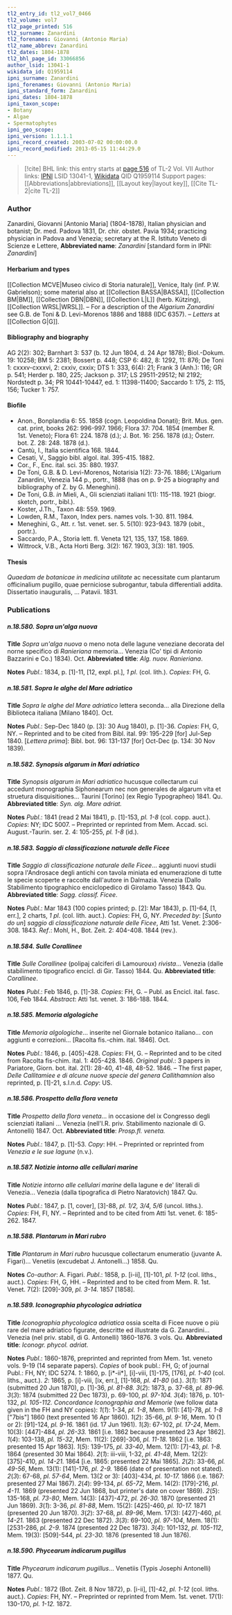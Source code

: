 ```yaml
---
tl2_entry_id: tl2_vol7_0466
tl2_volume: vol7
tl2_page_printed: 516
tl2_surname: Zanardini
tl2_forenames: Giovanni (Antonio Maria)
tl2_name_abbrev: Zanardini
tl2_dates: 1804-1878
tl2_bhl_page_id: 33066856
author_lsid: 13041-1
wikidata_id: Q1959114
ipni_surname: Zanardini
ipni_forenames: Giovanni (Antonio Maria)
ipni_standard_form: Zanardini
ipni_dates: 1804-1878
ipni_taxon_scope: 
- Botany
- Algae
- Spermatophytes
ipni_geo_scope: 
ipni_version: 1.1.1.1
ipni_record_created: 2003-07-02 00:00:00.0
ipni_record_modified: 2013-05-15 11:44:29.0
---
```


> [!cite] BHL link: this entry starts at [page 516](https://www.biodiversitylibrary.org/page/33066856) of TL-2 Vol. VII
> Author links: [IPNI](https://www.ipni.org/a/13041-1) LSID 13041-1, [Wikidata](https://www.wikidata.org/wiki/Q1959114) QID Q1959114
> Support pages: [[Abbreviations|abbreviations]], [[Layout key|layout key]], [[Cite TL-2|cite TL-2]]

### Author

Zanardini, Giovanni \[Antonio Maria\] (1804-1878), Italian physician and botanist; Dr. med. Padova 1831, Dr. chir. obstet. Pavia 1934; practicing physician in Padova and Venezia; secretary at the R. Istituto Veneto di Scienze e Lettere, 
**Abbreviated name**: *Zanardini* \[standard form in IPNI: *Zanardini*\]

#### Herbarium and types

[[Collection MCVE|Museo civico di Storia naturale]], Venice, Italy (inf. P.W. Gabrielson); some material also at [[Collection BASSA|BASSA]], [[Collection BM|BM]], [[Collection DBN|DBN]], [[Collection L|L]] (herb. Kützing), [[Collection WRSL|WRSL]]. – For a description of the *Algarium Zanardini* see G.B. de Toni & D. Levi-Morenos 1886 and 1888 (IDC 6357). – *Letters* at [[Collection G|G]].

#### Bibliography and biography

AG 2(2): 302; Barnhart 3: 537 (b. 12 Jun 1804, d. 24 Apr 1878); Biol.-Dokum. 19: 10258; BM 5: 2381; Bossert p. 448; CSP 6: 482, 8: 1292, 11: 876; De Toni 1: cxxxv-cxxxvi, 2: cxxiv, cxxix; DTS 1: 333, 6(4): 21; Frank 3 (Anh.): 116; GR p. 541; Herder p. 180, 225; Jackson p. 317; LS 29511-29512; NI 2192; Nordstedt p. 34; PR 10441-10447, ed. 1: 11398-11400; Saccardo 1: 175, 2: 115, 156; Tucker 1: 757.

#### Biofile

- Anon., Bonplandia 6: 55. 1858 (cogn. Leopoldina Donati); Brit. Mus. gen. cat. print, books 262: 996-997. 1966; Flora 37: 704. 1854 (member R. 1st. Veneto); Flora 61: 224. 1878 (d.); J. Bot. 16: 256. 1878 (d.); Österr. bot. Z. 28: 248. 1878 (d.).
- Cantù, I., Italia scientifica 168. 1844.
- Cesati, V., Saggio bibl. algol. ital. 395-415. 1882.
- Cor., F., Enc. ital. sci. 35: 880. 1937.
- De Toni, G.B. & D. Levi-Morenos, Notarisia 1(2): 73-76. 1886; L'Algarium Zanardini, Venezia 144 p., portr., 1888 (has on p. 9-25 a biography and bibliography of Z. by G. Meneghini).
- De Toni, G.B. *in* Mieli, A., Gli scienziati italiani 1(1): 115-118. 1921 (biogr. sketch, portr., bibl.).
- Koster, J.Th., Taxon 48: 559. 1969.
- Lowden, R.M., Taxon, Index pers. names vols. 1-30. 811. 1984.
- Meneghini, G., Att. r. 1st. venet. ser. 5. 5(10): 923-943. 1879 (obit., portr.).
- Saccardo, P.A., Storia lett. fl. Veneta 121, 135, 137, 158. 1869.
- Wittrock, V.B., Acta Horti Berg. 3(2): 167. 1903, 3(3): 181. 1905.

#### Thesis

*Quaedam de botanicae in medicina utilitate* ac necessitate cum plantarum officinalium pugillo, quae perniciose subrogantur, tabula differentiali addita. Dissertatio inauguralis, ... Patavii. 1831.

### Publications

##### n.18.580. Sopra un'alga nuova

**Title**
*Sopra un'alga nuova* o meno nota delle lagune veneziane decorata del norne specifico di *Ranieriana* memoria... Venezia (Co' tipi di Antonio Bazzarini e Co.) 1834). Oct.
**Abbreviated title**: *Alg. nuov. Ranieriana*.

**Notes**
*Publ*.: 1834, p. \[1\]-11, \[12, expl. pl.\], *1 pl*. (col. lith.). *Copies*: FH, G.

##### n.18.581. Sopra le alghe del Mare adriatico

**Title**
*Sopra le alghe del Mare adriatico* lettera seconda... alla Direzione della Biblioteca italiana \[Milano 1840\]. Oct.

**Notes**
*Publ*.: Sep-Dec 1840 (p. \[3\]: 30 Aug 1840), p. \[1\]-36. *Copies*: FH, G, NY. – Reprinted and to be cited from Bibl. ital. 99: 195-229 \[for\] Jul-Sep 1840.
\[*Lettera prima*\]: Bibl. bot. 96: 131-137 \[for\] Oct-Dec (p. 134: 30 Nov 1839).

##### n.18.582. Synopsis algarum in Mari adriatico

**Title**
*Synopsis algarum in Mari adriatico* hucusque collectarum cui accedunt monographia Siphonearum nec non generales de algarum vita et struetura disquisitiones... Taurini \[Torino\] (ex Regio Typographeo) 1841. Qu.
**Abbreviated title**: *Syn. alg. Mare adriat.*

**Notes**
*Publ*.: 1841 (read 2 Mai 1841), p. \[1\]-153, *pl. 1-8* (col. copp. auct.). *Copies*: NY; IDC 5007. – Preprinted or reprinted from Mem. Accad. sci. August.-Taurin. ser. 2. 4: 105-255, *pl. 1-8* (id.).

##### n.18.583. Saggio di classificazione naturale delle Ficee

**Title**
*Saggio di classificazione naturale delle Ficee*... aggiunti nuovi studii sopra l'Androsace degli antichi con tavola miniata ed enumerazione di tutte le specie scoperte e raccolte dall'autore in Dalmazia. Venezia (Dallo Stabilimento tipographico enciclopedico di Girolamo Tasso) 1843. Qu.
**Abbreviated title**: *Sagg. classif. Ficee*.

**Notes**
*Publ*.: Mar 1843 (100 copies printed; p. \[2\]: Mar 1843), p. \[1\]-64, \[1, err.\], 2 charts, *1 pl*. (col. lith. auct.). *Copies*: FH, G, NY.
*Preceded by*: \[*Sunto do un*\] *saggio di classificazione naturale delle Ficee*, Atti 1st. Venet. 2:306-308. 1843.
*Ref*.: Mohl, H., Bot. Zeit. 2: 404-408. 1844 (rev.).

##### n.18.584. Sulle Corallinee

**Title**
*Sulle Corallinee* (polipaj calciferi di Lamouroux) *rivista*... Venezia (dalle stabilimento tipografico encicl. di Gir. Tasso) 1844. Qu.
**Abbreviated title**: *Corallinee*.

**Notes**
*Publ*.: Feb 1846, p. \[1\]-38. *Copies*: FH, G. – Publ. as Encicl. ital. fasc. 106, Feb 1844.
*Abstract*: Atti 1st. venet. 3: 186-188. 1844.

##### n.18.585. Memoria algologiche

**Title**
*Memoria algologiche*... inserite nel Giornale botanico italiano... con aggiunti e correzioni... \[Racolta fis.-chim. ital. 1846\]. Oct.

**Notes**
*Publ*.: 1846, p. \[405\]-428. *Copies*: FH, G. – Reprinted and to be cited from Racolta fis-chim. ital. 1: 405-428. 1846.
*Original publ*.: 3 papers in Pariatore, Giorn. bot. ital. 2(1): 28-40, 41-48, 48-52. 1846. – The first paper, *Delle Callitamiee e di alcune nuove specie del genera Callithamnion* also reprinted, p. \[1\]-21, s.l.n.d. *Copy*: US.

##### n.18.586. Prospetto della flora veneta

**Title**
*Prospetto della flora veneta*... in occasione del ix Congresso degli scienziati italiani ... Venezia (nell'I.R. priv. Stabilimento nazionale di G. Antonelli) 1847. Oct.
**Abbreviated title**: *Prosp.fl. veneta.*

**Notes**
*Publ*.: 1847, p. \[1\]-53. *Copy*: HH. – Preprinted or reprinted from *Venezia e le sue lagune* (n.v.).

##### n.18.587. Notizie intorno alle cellulari marine

**Title**
*Notizie intorno alle cellulari marine* della lagune e de' literali di Venezia... Venezia (dalla tipografica di Pietro Naratovich) 1847. Qu.

**Notes**
*Publ*.: 1847, p. \[1, cover\], \[3\]-88, *pl. 1/2, 3/4, 5/6* (uncol. liths.). *Copies*: FH, FI, NY. – Reprinted and to be cited from Atti 1st. venet. 6: 185-262. 1847.

##### n.18.588. Plantarum in Mari rubro

**Title**
*Plantarum in Mari rubro* hucusque collectarum enumeratio (juvante A. Figari)... Venetiis (excudebat J. Antonelli...) 1858. Qu.

**Notes**
*Co-author*: A. Figari.
*Publ*.: 1858, p. \[i-ii\], \[1\]-101, *pl. 1-12* (col. liths., auct.). *Copies*: FH, G, HH. – Reprinted and to be cited from Mem. R. 1st. Venet. 7(2): \[209\]-309, *pl. 3-14.* 1857 \[1858\].

##### n.18.589. Iconographia phycologica adriatica

**Title**
*Iconographia phycologica adriatica* ossia scelta di Ficee nuove o più rare del mare adriatico figurate, descritte ed illustrate da G. Zanardini... Venezia (nel priv. stabil, di G. Antonelli) 1860-1876. 3 vols. Qu.
**Abbreviated title**: *Iconogr. phycol. adriat.*

**Notes**
*Publ*.: 1860-1876, preprinted and reprinted from Mem. 1st. veneto vols. 9-19 (14 separate papers).
*Copies* of book publ.: FH, G; of journal Publ.: FH, NY; IDC 5274.
*1*: 1860, p. \[i\*-ii\*\], \[i\]-viii, \[1\]-175, \[176\], *pl. 1-40* (col. liths., auct.).
*2*: 1865, p. \[i\]-viii, \[ix, err.\], \[1\]-168, *pl. 41-80* (id.).
*3*(*1*): 1871 (submitted 20 Jun 1870), p. \[1\]-36, *pl. 81-88.*
*3*(*2*): 1873, p. 37-68, *pl. 89-96.*
*3*(*3*): 1874 (submitted 22 Dec 1873), p. 69-100, *pl. 97-104.*
*3*(*4*): 1876, p. 101-132, *pl. 105-112.*
*Concordance Iconographia and Memorie* (we follow data given in the FH and NY copies):
*1*(*1*): 1-34, *pl. 1-8*, Mem. 9(1): \[41\]-78, *pl. 1-8* \["7bis"\] 1860 (text presented 16 Apr 1860).
*1*(*2*): 35-66, *pl. 9-16*, Mem. 10 (1 or 2): \[91\]-124, *pl. 9-16.* 1861 (id. 17 Jun 1961).
*1*(*3*): 67-102, *pl. 17-24*, Mem. 10(3): \[447\]-484, *pl. 26-33.* 1861 \[i.e. 1862 because presented 23 Apr 1862\].
*1*(*4*): 103-138, *pl. 15-32*, Mem. 11(2): \[269\]-306, *pl. 11-18.* 1862 \[i.e. 1863: presented 15 Apr 1863\].
*1*(*5*): 139-175, *pl. 33-40*, Mem. 12(1): \[7\]-43, *pl. 1-8.* 1864 (presented 30 Mai 1864).
*2*(*1*): iii-viii, 1-32, *pl. 41-48*, Mem. 12(2): \[375\]-410, *pl. 14-21.* 1864 \[i.e. 1865: presented 22 Mai 1865\].
*2*(*2*): 33-66, *pl. 49-56*, Mem. 13(1): \[141\]-176, *pl. 2-9.* 1866 (date of presentation not stated).
*2*(*3*): 67-68, *pl. 57-64*, Mem. 13(2 or 3): \[403\]-434, *pl. 10-17.* 1866 (i.e. 1867: presented 27 Mai 1867).
*2*(*4*): 99-134, *pl. 65-72*, Mem. 14(2): \[179\]-216, *pl. 4-11.* 1869 (presented 22 Jun 1868, but printer's date on cover 1869).
*2*(*5*): 135-168, *pl. 73-80*, Mem. 14(3): \[437\]-472, *pl. 26-30.* 1870 (presented 21 Jun 1869).
*3*(*1*): 3-36, *pl. 81-88*, Mem. 15(2): \[425\]-460, *pl. 10-17.* 1871 (presented 20 Jun 1870).
*3*(*2*): 37-68, *pl. 89-96*, Mem. 17(3): \[427\]-460, *pl. 14-21.* 1863 (presented 22 Dec 1872).
*3*(*3*): 69-100, *pl. 97-104*, Mem. 18(1): \[2531-286, *pl. 2-9.* 1874 (presented 22 Dec 1873).
*3*(*4*): 101-132, *pl. 105-112*, Mem. 19(3): \[509\]-544, *pl. 23-30.* 1876 (presented 18 Jun 1876).

##### n.18.590. Phycearum indicarum pugillus

**Title**
*Phycearum indicarum pugillus*... Venetiis (Typis Josephi Antonelli) 1877. Qu.

**Notes**
*Publ*.: 1872 (Bot. Zeit. 8 Nov 1872), p. \[i-ii\], \[1\]-42, *pl. 1-12* (col. liths. auct.). *Copies*: FH, NY. – Preprinted or reprinted from Mem. 1st. venet. 17(1): 130-170, *pl. 1-12.* 1872.

